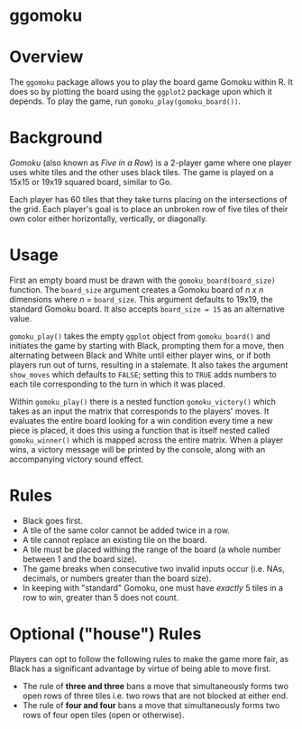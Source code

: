 # ggomoku

# Overview
The `ggomoku` package allows you to play the board game Gomoku within R. It does so by plotting the board using the `ggplot2` package upon which it depends. To play the game, run `gomoku_play(gomoku_board())`.

# Background
_Gomoku_ (also known as _Five in a Row_) is a 2-player game where one player uses white tiles and the other uses black tiles. The game is played on a 15x15 or 19x19 squared board, similar to Go. 

Each player has 60 tiles that they take turns placing on the intersections of the grid. Each player's goal is to place an unbroken row of five tiles of their own color either horizontally, vertically, or diagonally. 

# Usage
First an empty board must be drawn with the `gomoku_board(board_size)` function. The `board_size` argument creates a Gomoku board of _n x n_ dimensions where _n_ = `board_size`. This argument defaults to 19x19, the standard Gomoku board. It also accepts `board_size = 15` as an alternative value.

`gomoku_play()` takes the empty `ggplot` object from `gomoku_board()` and initiates the game by starting with Black, prompting them for a move, then alternating between Black and White until either player wins, or if both players run out of turns, resulting in a stalemate. It also takes the argument `show_moves` which defaults to `FALSE`; setting this to `TRUE` adds numbers to each tile corresponding to the turn in which it was placed.

Within `gomoku_play()` there is a nested function `gomoku_victory()` which takes as an input the matrix that corresponds to the players' moves. It evaluates the entire board looking for a win condition every time a new piece is placed, it does this using a function that is itself nested called `gomoku_winner()` which is mapped across the entire matrix. When a player wins, a victory message will be printed by the console, along with an accompanying victory sound effect.

# Rules

* Black goes first.
* A tile of the same color cannot be added twice in a row.
* A tile cannot replace an existing tile on the board. 
* A tile must be placed withing the range of the board (a whole number between 1 and the board size).
* The game breaks when consecutive two invalid inputs occur (i.e. NAs, decimals, or numbers greater than the board size).
* In keeping with "standard" Gomoku, one must have _exactly_ 5 tiles in a row to win, greater than 5 does not count. 

# Optional ("house") Rules
Players can opt to follow the following rules to make the game more fair, as Black has a significant advantage by virtue of being able to move first.

* The rule of **three and three** bans a move that simultaneously forms two open rows of three tiles i.e. two rows that are not blocked at either end.
* The rule of **four and four** bans a move that simultaneously forms two rows of four open tiles (open or otherwise).

